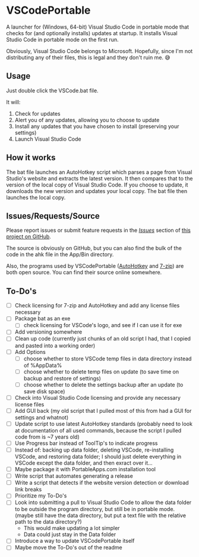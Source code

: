 # VSCodePortable

A launcher for (Windows, 64-bit) Visual Studio Code in portable mode that checks for (and optionally installs) updates at startup. It installs Visual Studio Code in portable mode on the first run.  

Obviously, Visual Studio Code belongs to Microsoft. Hopefully, since I'm not distributing any of their files, this is legal and they don't ruin me. :sweat_smile:

## Usage

Just double click the VSCode.bat file.  

It will:

1. Check for updates
1. Alert you of any updates, allowing you to choose to update
1. Install any updates that you have chosen to install (preserving your settings)
1. Launch Visual Studio Code

## How it works

The bat file launches an AutoHotkey script which parses a page from Visual Studio's website and extracts the latest version. It then compares that to the version of the local copy of Visual Studio Code. If you choose to update, it downloads the new version and updates your local copy. The bat file then launches the local copy.

## Issues/Requests/Source

Please report issues or submit feature requests in the [*Issues*](https://github.com/UrsineRaven/VSCodePortable/issues) section of [this project on GitHub](https://github.com/UrsineRaven/VSCodePortable).

The source is obviously on GitHub, but you can also find the bulk of the code in the ahk file in the App/Bin directory.  

Also, the programs used by VSCodePortable ([AutoHotkey](https://www.autohotkey.com/) and [7-zip](https://www.7-zip.org/)) are both open source. You can find their source online somewhere.

## To-Do's

* [ ] Check licensing for 7-zip and AutoHotkey and add any license files necessary
* [ ] Package bat as an exe
    - [ ] check licensing for VSCode's logo, and see if I can use it for exe
* [ ] Add versioning somewhere
* [ ] Clean up code (currently just chunks of an old script I had, that I copied and pasted into a working order)
* [ ] Add Options
    - [ ] choose whether to store VSCode temp files in data directory instead of %AppData%
    - [ ] choose whether to delete temp files on update (to save time on backup and restore of settings)
    - [ ] choose whether to delete the settings backup after an update (to save disk space)
* [ ] Check into Visual Studio Code licensing and provide any necessary license files
* [ ] Add GUI back (my old script that I pulled most of this from had a GUI for settings and whatnot)
* [ ] Update script to use latest AutoHotkey standards (probably need to look at documentation of all used commands, because the script I pulled code from is ~7 years old)
* [ ] Use Progress bar instead of ToolTip's to indicate progress
* [ ] Instead of: backing up data folder, deleting VSCode, re-installing VSCode, and restoring data folder; I should just delete everything in VSCode except the data folder, and then exract over it...
* [ ] Maybe package it with PortableApps.com installation tool
* [ ] Write script that automates generating a release
* [ ] Write a script that detects if the website version detection or download link breaks
* [ ] Prioritize my To-Do's
* [ ] Look into submitting a pull to Visual Studio Code to allow the data folder to be outside the program directory, but still be in portable mode. (maybe still have the data directory, but put a text file with the relative path to the data directory?)
    - This would make updating a lot simpler
    - Data could just stay in the Data folder
* [ ] Introduce a way to update VSCodePortable itself
* [ ] Maybe move the To-Do's out of the readme
